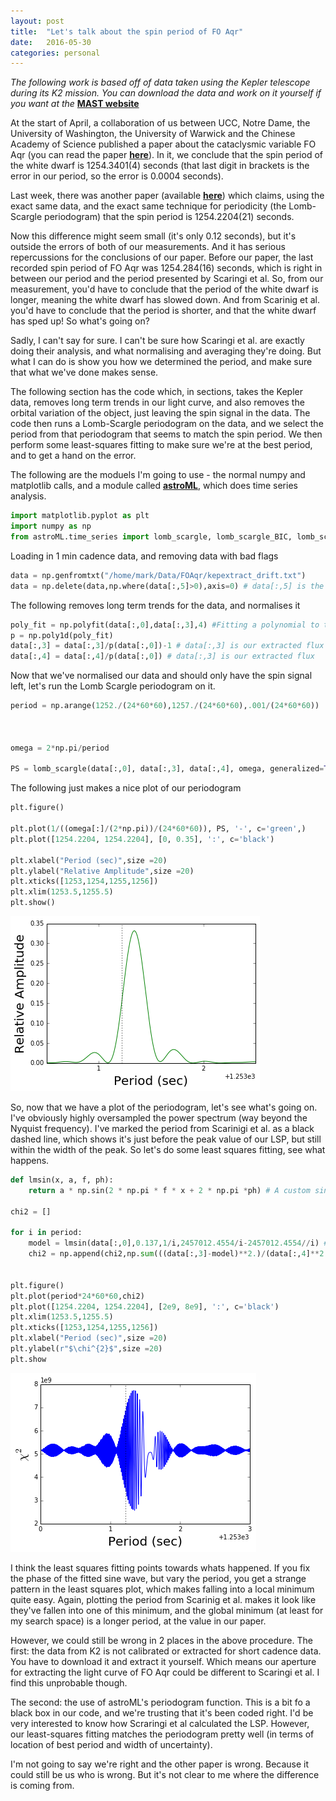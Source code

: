 ```yaml
---
layout: post
title:  "Let's talk about the spin period of FO Aqr"
date:   2016-05-30
categories: personal
---
```


*The following work is based off of data taken using the Kepler telescope during its K2 mission. You can download the data and work on it yourself if you want at the* **[MAST website](https://archive.stsci.edu/k2/data_search/search.php)**

At the start of April, a collaboration of us between UCC, Notre Dame, the University of Washington, the University of Warwick and the Chinese Academy of Science published a paper about the cataclysmic variable FO Aqr (you can read the paper **[here](http://arxiv.org/abs/1604.02146)**). In it, we conclude that the spin period of the white dwarf is 1254.3401(4) seconds (that last digit in brackets is the error in our period, so the error is 0.0004 seconds).

Last week, there was another paper (available **[here](http://arxiv.org/abs/1605.08030)**) which claims, using the exact same data, and the exact same technique for periodicity (the Lomb-Scargle periodogram) that the spin period is 1254.2204(21) seconds.

Now this difference might seem small (it's only 0.12 seconds), but it's outside the errors of both of our measurements. And it has serious repercussions for the conclusions of our paper. Before our paper, the last recorded spin period of FO Aqr was 1254.284(16) seconds, which is right in between our period and the period presented by Scaringi et al. So, from our measurement, you'd have to conclude that the period of the white dwarf is longer, meaning the white dwarf has slowed down. And from Scarinig et al. you'd have to conclude that the period is shorter, and that the white dwarf has sped up! So what's going on?

Sadly, I can't say for sure. I can't be sure how Scaringi et al. are exactly doing their analysis, and what normalising and averaging they're doing. But what I can do is show you how we determined the period, and make sure that what we've done makes sense.

The following section has the code which, in sections, takes the Kepler data, removes long term trends in our light curve, and also removes the orbital variation of the object, just leaving the spin signal in the data. The code then runs a Lomb-Scargle periodogram on the data, and we select the period from that periodogram that seems to match the spin period. We then perform some least-squares fitting to make sure we're at the best period, and to get a hand on the error.

The following are the moduels I'm going to use - the normal numpy and matplotlib calls, and a module called **[astroML](http://www.astroml.org/)**, which does time series analysis.

```python
import matplotlib.pyplot as plt
import numpy as np
from astroML.time_series import lomb_scargle, lomb_scargle_BIC, lomb_scargle_bootstrap
```

Loading in 1 min cadence data, and removing data with bad flags


```python
data = np.genfromtxt("/home/mark/Data/FOAqr/kepextract_drift.txt")
data = np.delete(data,np.where(data[:,5]>0),axis=0) # data[:,5] is the data column with quality flag in it. Anything > 0 must be removed
```

The following removes long term trends for the data, and normalises it


```python
poly_fit = np.polyfit(data[:,0],data[:,3],4) #Fitting a polynomial to the data to remove long term trends. data[:,0] is time in BJD, data[:,3] is flux in PDCSAP
p = np.poly1d(poly_fit)
data[:,3] = data[:,3]/p(data[:,0])-1 # data[:,3] is our extracted flux
data[:,4] = data[:,4]/p(data[:,0]) # data[:,3] is our extracted flux
```

Now that we've normalised our data and should only have the spin signal left, let's run the Lomb Scargle periodogram on it.

```python
period = np.arange(1252./(24*60*60),1257./(24*60*60),.001/(24*60*60))   # Setting up the period search range. 
                                                                        # Here, I have it set up in seconds, then 
                                                                        # convert to days, since our data is recorded 
                                                                        # in BJD
omega = 2*np.pi/period                                                  # Converting to angular frequency

PS = lomb_scargle(data[:,0], data[:,3], data[:,4], omega, generalized=True) # Runing LSP
```
The following just makes a nice plot of our periodogram

```python
plt.figure()

plt.plot(1/((omega[:]/(2*np.pi))/(24*60*60)), PS, '-', c='green',)
plt.plot([1254.2204, 1254.2204], [0, 0.35], ':', c='black')

plt.xlabel("Period (sec)",size =20)
plt.ylabel("Relative Amplitude",size =20)
plt.xticks([1253,1254,1255,1256])
plt.xlim(1253.5,1255.5)
plt.show()
```


![png](/assets/output_6_0.png)

So, now that we have a plot of the periodogram, let's see what's going on. I've obviously highly oversampled the power spectrum (way beyond the Nyquist frequency). I've marked the period from Scarinigi et al. as a black dashed line, which shows it's just before the peak value of our LSP, but still within the width of the peak. So let's do some least squares fitting, see what happens.


```python
def lmsin(x, a, f, ph):
    return a * np.sin(2 * np.pi * f * x + 2 * np.pi *ph) # A custom sine function for least squares fitting

chi2 = []

for i in period:
    model = lmsin(data[:,0],0.137,1/i,2457012.4554/i-2457012.4554//i) # definiing our model
    chi2 = np.append(chi2,np.sum(((data[:,3]-model)**2.)/(data[:,4]**2.))) # fitting for a range of periods and 
                                                                           # and calculating the chi^2 value

plt.figure()
plt.plot(period*24*60*60,chi2)
plt.plot([1254.2204, 1254.2204], [2e9, 8e9], ':', c='black')
plt.xlim(1253.5,1255.5)
plt.xticks([1253,1254,1255,1256])
plt.xlabel("Period (sec)",size =20)
plt.ylabel(r"$\chi^{2}$",size =20)
plt.show
```

![png](/assets/output_7_1.png)

I think the least squares fitting points towards whats happened. If you fix the phase of the fitted sine wave, but vary the period, you get a strange pattern in the least squares plot, which makes falling into a local minimum quite easy. Again, plotting the period from Scarinig et al. makes it look like they've fallen into one of this minimum, and the global minimum (at least for my search space) is a longer period, at the value in our paper.

However, we could still be wrong in 2 places in the above procedure. The first: the data from K2 is not calibrated or extracted for short cadence data. You have to download it and extract it yourself. Which means our aperture for extracting the light curve of FO Aqr could be different to Scaringi et al. I find this unprobable though.

The second: the use of astroML's periodogram function. This is a bit fo a black box in our code, and we're trusting that it's been coded right. I'd be very interested to know how Scraringi et al calculated the LSP. However, our least-squares fitting matches the periodogram pretty well (in terms of location of best period and width of uncertainty).

I'm not going to say we're right and the other paper is wrong. Because it could still be us who is wrong. But it's not clear to me where the difference is coming from. 


